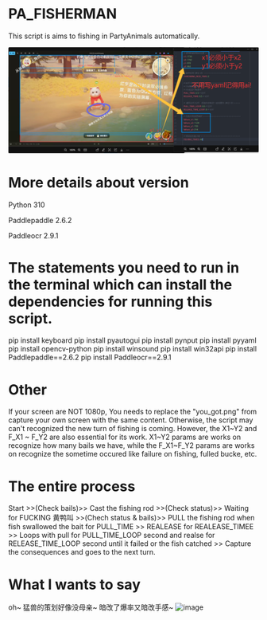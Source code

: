 # PA_FISHERMAN
This script is aims to fishing in PartyAnimals automatically.

![image](https://github.com/SmerryBeta/PA_FISHERMAN/blob/main/github_tutorial_img/howtouses.png)

# More details about version
Python 310

Paddlepaddle 2.6.2

Paddleocr 2.9.1

# The statements you need to run in the terminal which can install the dependencies for running this script.

pip install keyboard
pip install pyautogui
pip install pynput
pip install pyyaml
pip install opencv-python
pip install winsound
pip install win32api
pip install Paddlepaddle==2.6.2
pip install Paddleocr==2.9.1

# Other 

If your screen are NOT 1080p, You needs to replace the "you_got.png" from capture your own screen with the same content. Otherwise, the script may can't recognized the new turn of fishing is coming. 
However, the X1~Y2 and F_X1 ~ F_Y2 are also essential for its work. X1~Y2 params are works on recognize how many bails we have, while the  F_X1~F_Y2 params are works on recognize the sometime occured like failure on fishing, fulled bucke, etc.

# The entire process

Start >>(Check bails)>> Cast the fishing rod >>(Check status)>> Waiting for FUCKING 黄鸭叫 >>(Chech status & bails)>> PULL the fishing rod when fish swallowed the bait for PULL_TIME >> 
REALEASE for REALEASE_TIMEE >> Loops with pull for PULL_TIME_LOOP second and realse for RELEASE_TIME_LOOP second until it failed or the fish catched >> Capture the consequences and goes to the next turn.

# What I wants to say

oh~ 猛兽的策划好像没母亲~ 暗改了爆率又暗改手感~ 
<img width="594" height="923" alt="image" src="https://github.com/user-attachments/assets/5fa907cf-37f1-46bf-9733-cb97fa73f508" />
